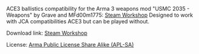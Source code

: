 ACE3 ballistics compatibility for the Arma 3 weapons mod "USMC 2035 - Weapons" by Grave and MFd00m1775: [Steam Workshop](https://steamcommunity.com/sharedfiles/filedetails/?id=3505099041)
Designed to work with JCA compatibilities ACE3 but can be played without.

Download link: [Steam Workshop](https://steamcommunity.com/sharedfiles/filedetails/?id=3509707480)

License: [Arma Public License Share Alike (APL-SA)](https://www.bohemia.net/community/licenses/arma-public-license-share-alike)
